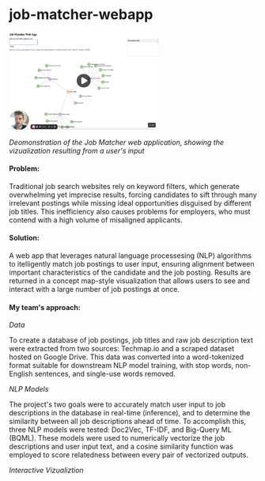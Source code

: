 # job-matcher-webapp

<a href="https://youtu.be/ARXXxXQmmQw?si=bmVXOmilV8PvpWmI">
    <img src="/media/job-matcher-thumbnail.png" alt="Thumbnail for Job Matcher Web App demo video" style="width: 60%; height: auto;">
</a>

*Deomonstration of the Job Matcher web application, showing the vizualization resulting from a user's input*

#### Problem:  
Traditional job search websites rely on keyword filters, which generate overwhelming yet imprecise results, forcing candidates to sift through many irrelevant postings while missing ideal opportunities disguised by different job titles. This inefficiency also causes problems for employers, who must contend with a high volume of misaligned applicants.

#### Solution: 
A web app that leverages natural language processesing (NLP) algorithms to itelligently match job postings to user input, ensuring alignment between important characteristics of the candidate and the job posting. Results are returned in a concept map-style visualization that allows users to see and interact with a large number of job postings at once. 

#### My team's approach:  

*Data*  

To create a database of job postings, job titles and raw job description text were extracted from two sources: Techmap.io and a scraped dataset hosted on Google Drive. This data was converted into a word-tokenized format suitable for downstream NLP model training, with stop words, non-English sentences, and single-use words removed. 

*NLP Models*  

The project's two goals were to accurately match user input to job descriptions in the database in real-time (inference), and to determine the similarity between all job descriptions ahead of time. To accomplish this, three NLP models were tested: Doc2Vec, TF-IDF, and Big-Query ML (BQML). These models were used to numerically vectorize the job descriptions and user input text, and a cosine similarity function was employed to score relatedness between every pair of vectorized outputs.

*Interactive Vizualiztion*  






